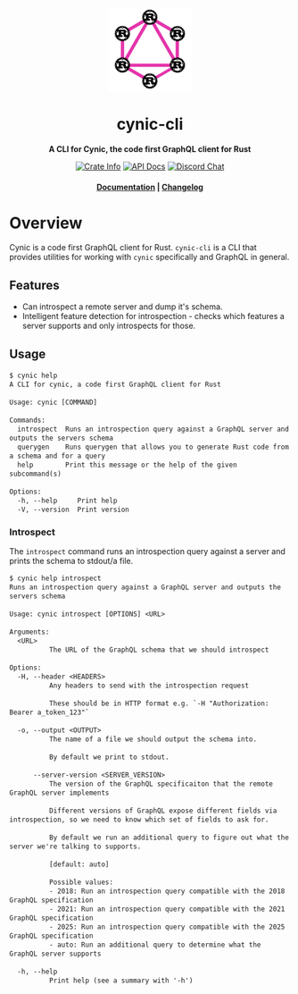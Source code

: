 <div align="center">
  <img src="https://github.com/obmarg/cynic/raw/main/logo.png" width="150"/>
  <h1>cynic-cli</h1>

  <p>
    <strong>A CLI for Cynic, the code first GraphQL client for Rust</strong>
  </p>

  <p>
    <a href="https://crates.io/crates/cynic"><img alt="Crate Info" src="https://img.shields.io/crates/v/cynic.svg"/></a>
    <a href="https://docs.rs/cynic/"><img alt="API Docs" src="https://img.shields.io/badge/docs.rs-cynic-green"/></a>
    <a href="https://discord.gg/Y5xDmDP"><img alt="Discord Chat" src="https://img.shields.io/discord/754633560933269544"/></a>
  </p>

  <h4>
    <a href="https://cynic-rs.dev">Documentation</a>
    <span> | </span>
    <a href="https://github.com/obmarg/cynic/blob/main/CHANGELOG.md">Changelog</a>
  </h4>
</div>

# Overview

Cynic is a code first GraphQL client for Rust. `cynic-cli` is a CLI that
provides utilities for working with `cynic` specifically and GraphQL in
general.

## Features

- Can introspect a remote server and dump it's schema.
- Intelligent feature detection for introspection - checks which features a
  server supports and only introspects for those.

## Usage

```console
$ cynic help
A CLI for cynic, a code first GraphQL client for Rust

Usage: cynic [COMMAND]

Commands:
  introspect  Runs an introspection query against a GraphQL server and outputs the servers schema
  querygen    Runs querygen that allows you to generate Rust code from a schema and for a query
  help        Print this message or the help of the given subcommand(s)

Options:
  -h, --help     Print help
  -V, --version  Print version

```

### Introspect

The `introspect` command runs an introspection query against a server and
prints the schema to stdout/a file.

```console
$ cynic help introspect
Runs an introspection query against a GraphQL server and outputs the servers schema

Usage: cynic introspect [OPTIONS] <URL>

Arguments:
  <URL>
          The URL of the GraphQL schema that we should introspect

Options:
  -H, --header <HEADERS>
          Any headers to send with the introspection request
          
          These should be in HTTP format e.g. `-H "Authorization: Bearer a_token_123"`

  -o, --output <OUTPUT>
          The name of a file we should output the schema into.
          
          By default we print to stdout.

      --server-version <SERVER_VERSION>
          The version of the GraphQL specificaiton that the remote GraphQL server implements
          
          Different versions of GraphQL expose different fields via introspection, so we need to know which set of fields to ask for.
          
          By default we run an additional query to figure out what the server we're talking to supports.
          
          [default: auto]

          Possible values:
          - 2018: Run an introspection query compatible with the 2018 GraphQL specification
          - 2021: Run an introspection query compatible with the 2021 GraphQL specification
          - 2025: Run an introspection query compatible with the 2025 GraphQL specification
          - auto: Run an additional query to determine what the GraphQL server supports

  -h, --help
          Print help (see a summary with '-h')

```
